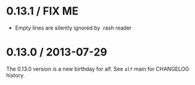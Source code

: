 # 0.13.1 / FIX ME

* Empty lines are silently ignored by .rash reader

# 0.13.0 / 2013-07-29

The 0.13.0 version is a new birthday for alf. See `alf` main for CHANGELOG
history.
